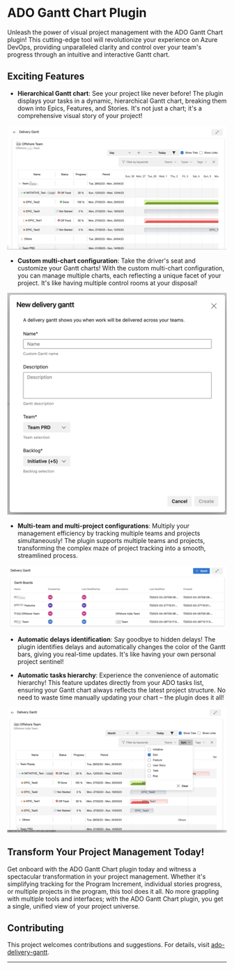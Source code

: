 # ADO Gantt Chart Plugin


Unleash the power of visual project management with the ADO Gantt Chart plugin! This cutting-edge tool will revolutionize your experience on Azure DevOps, providing unparalleled clarity and control over your team's progress through an intuitive and interactive Gantt chart.


## Exciting Features



- **Hierarchical Gantt chart**: See your project like never before! The plugin displays your tasks in a dynamic, hierarchical Gantt chart, breaking them down into Epics, Features, and Stories. It's not just a chart; it's a comprehensive visual story of your project!



![Issue Types Screenshot](img/image-link-2.png)



- **Custom multi-chart configuration**: Take the driver's seat and customize your Gantt charts! With the custom multi-chart configuration, you can manage multiple charts, each reflecting a unique facet of your project. It's like having multiple control rooms at your disposal!



![Multi-chart Screenshot](img/image-link-3.png)



- **Multi-team and multi-project configurations**: Multiply your management efficiency by tracking multiple teams and projects simultaneously! The plugin supports multiple teams and projects, transforming the complex maze of project tracking into a smooth, streamlined process.



![Multi-team Multi-project Screenshot](img/image-link-4.png)



- **Automatic delays identification**: Say goodbye to hidden delays! The plugin identifies delays and automatically changes the color of the Gantt bars, giving you real-time updates. It's like having your own personal project sentinel!



- **Automatic tasks hierarchy**: Experience the convenience of automatic hierarchy! This feature updates directly from your ADO tasks list, ensuring your Gantt chart always reflects the latest project structure. No need to waste time manually updating your chart – the plugin does it all!

![Issue Types Screenshot](img/image-link-5.png)

## Transform Your Project Management Today!



Get onboard with the ADO Gantt Chart plugin today and witness a spectacular transformation in your project management. Whether it's simplifying tracking for the Program Increment, individual stories progress, or multiple projects in the program, this tool does it all. No more grappling with multiple tools and interfaces; with the ADO Gantt Chart plugin, you get a single, unified view of your project universe.

## Contributing

This project welcomes contributions and suggestions. For details, visit [ado-delivery-gantt](https://github.com/epam/ado-delivery-gantt.git).

---
